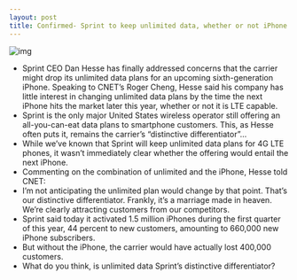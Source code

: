 ```yaml
---
layout: post
title: Confirmed- Sprint to keep unlimited data, whether or not iPhone 5 is LTE
---
```

![img](http://media.idownloadblog.com/wp-content/uploads/2011/12/iphone-4s-sprint.jpg)
* Sprint CEO Dan Hesse has finally addressed concerns that the carrier might drop its unlimited data plans for an upcoming sixth-generation iPhone. Speaking to CNET’s Roger Cheng, Hesse said his company has little interest in changing unlimited data plans by the time the next iPhone hits the market later this year, whether or not it is LTE capable.
* Sprint is the only major United States wireless operator still offering an all-you-can-eat data plans to smartphone customers. This, as Hesse often puts it, remains the carrier’s “distinctive differentiator”…
* While we’ve known that Sprint will keep unlimited data plans for 4G LTE phones, it wasn’t immediately clear whether the offering would entail the next iPhone.
* Commenting on the combination of unlimited and the iPhone, Hesse told CNET:
* I’m not anticipating the unlimited plan would change by that point. That’s our distinctive differentiator. Frankly, it’s a marriage made in heaven. We’re clearly attracting customers from our competitors.
* Sprint said today it activated 1.5 million iPhones during the first quarter of this year, 44 percent to new customers, amounting to 660,000 new iPhone subscribers.
* But without the iPhone, the carrier would have actually lost 400,000 customers.
* What do you think, is unlimited data Sprint’s distinctive differentiator?

